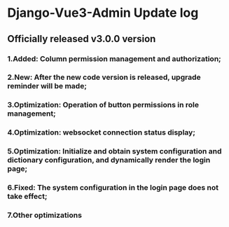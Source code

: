 # Django-Vue3-Admin Update log

## Officially released v3.0.0 version
### 1.Added: Column permission management and authorization;
### 2.New: After the new code version is released, upgrade reminder will be made;
### 3.Optimization: Operation of button permissions in role management;
### 4.Optimization: websocket connection status display;
### 5.Optimization: Initialize and obtain system configuration and dictionary configuration, and dynamically render the login page;
### 6.Fixed: The system configuration in the login page does not take effect;
### 7.Other optimizations
